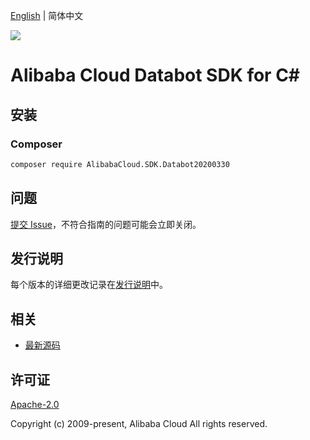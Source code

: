 [English](README.md) | 简体中文

![](https://aliyunsdk-pages.alicdn.com/icons/AlibabaCloud.svg)

# Alibaba Cloud Databot SDK for C#

## 安装

### Composer

```bash
composer require AlibabaCloud.SDK.Databot20200330
```

## 问题

[提交 Issue](https://github.com/aliyun/alibabacloud-csharp-sdk/issues/new)，不符合指南的问题可能会立即关闭。

## 发行说明

每个版本的详细更改记录在[发行说明](./ChangeLog.md)中。

## 相关

* [最新源码](https://github.com/aliyun/alibabacloud-csharp-sdk/)

## 许可证

[Apache-2.0](http://www.apache.org/licenses/LICENSE-2.0)

Copyright (c) 2009-present, Alibaba Cloud All rights reserved.
